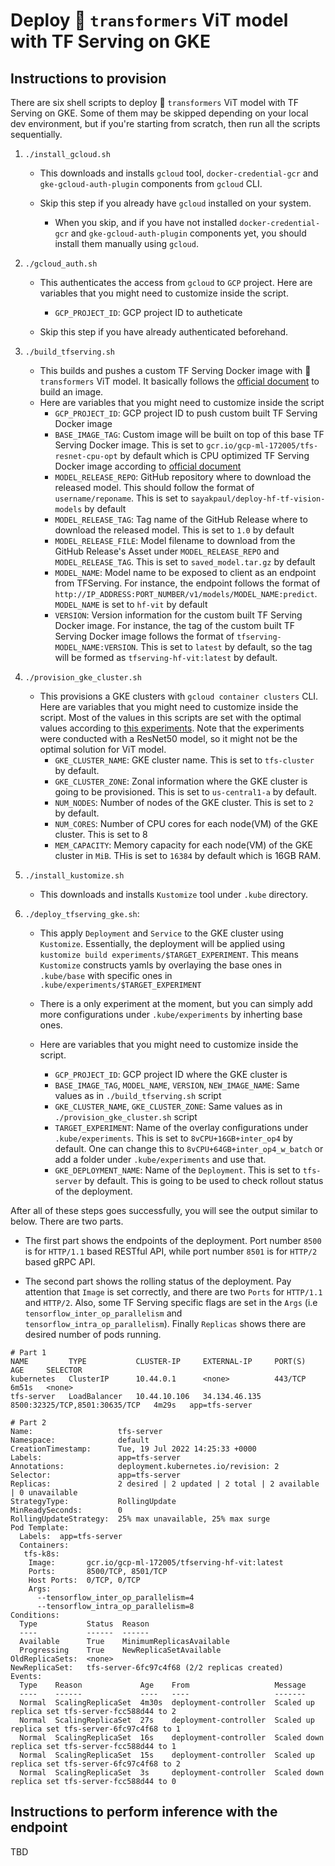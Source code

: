 # Deploy 🤗 `transformers` ViT model with TF Serving on GKE

## Instructions to provision

There are six shell scripts to deploy 🤗 `transformers` ViT model with TF Serving on GKE. Some of them may be skipped depending on your local dev environment, but if you're starting from scratch, then run all the scripts sequentially.

1. `./install_gcloud.sh`
    - This downloads and installs `gcloud` tool, `docker-credential-gcr` and `gke-gcloud-auth-plugin` components from `gcloud` CLI. 
  
    - Skip this step if you already have `gcloud` installed on your system. 
      - When you skip, and if you have not installed `docker-credential-gcr` and `gke-gcloud-auth-plugin` components yet, you should install them manually using `gcloud`.

2. `./gcloud_auth.sh`
    - This authenticates the access from `gcloud` to `GCP` project. Here are variables that you might need to customize inside the script.
      - `GCP_PROJECT_ID`: GCP project ID to autheticate

    - Skip this step if you have already authenticated beforehand.

3. `./build_tfserving.sh`
    - This builds and pushes a custom TF Serving Docker image with 🤗 `transformers` ViT model. It basically follows the [official document](https://www.tensorflow.org/tfx/serving/docker) to build an image.
    - Here are variables that you might need to customize inside the script
        - `GCP_PROJECT_ID`: GCP project ID to push custom built TF Serving Docker image
        - `BASE_IMAGE_TAG`: Custom image will be built on top of this base TF Serving Docker image. This is set to `gcr.io/gcp-ml-172005/tfs-resnet-cpu-opt` by default which is CPU optimized TF Serving Docker image according to [official document](https://github.com/tensorflow/serving/blob/master/tensorflow_serving/g3doc/setup.md#building-from-source)
        - `MODEL_RELEASE_REPO`: GitHub repository where to download the released model. This should follow the format of `username/reponame`. This is set to `sayakpaul/deploy-hf-tf-vision-models` by default
        - `MODEL_RELEASE_TAG`: Tag name of the GitHub Release where to download the released model. This is set to `1.0` by default
        - `MODEL_RELEASE_FILE`: Model filename to download from the GitHub Release's Asset under `MODEL_RELEASE_REPO` and `MODEL_RELEASE_TAG`. This is set to `saved_model.tar.gz` by default
        - `MODEL_NAME`: Model name to be exposed to client as an endpoint from TFServing. For instance, the endpoint follows the format of `http://IP_ADDRESS:PORT_NUMBER/v1/models/MODEL_NAME:predict`. `MODEL_NAME` is set to `hf-vit` by default
        - `VERSION`: Version information for the custom built TF Serving Docker image. For instance, the tag of the custom built TF Serving Docker image follows the format of `tfserving-MODEL_NAME:VERSION`. This is set to `latest` by default, so the tag will be formed as `tfserving-hf-vit:latest` by default.

4. `./provision_gke_cluster.sh`
    - This provisions a GKE clusters with `gcloud container clusters` CLI. Here are variables that you might need to customize inside the script. Most of the values in this scripts are set with the optimal values according to [this experiments](https://github.com/deep-diver/ml-deployment-k8s-tfserving). Note that the experiments were conducted with a ResNet50 model, so it might not be the optimal solution for ViT model.
      - `GKE_CLUSTER_NAME`: GKE cluster name. This is set to `tfs-cluster` by default.
      - `GKE_CLUSTER_ZONE`: Zonal information where the GKE cluster is going to be provisioned. This is set to `us-central1-a` by default.
      - `NUM_NODES`: Number of nodes of the GKE cluster. This is set to `2` by default.
      - `NUM_CORES`: Number of CPU cores for each node(VM) of the GKE cluster. This is set to 8
      - `MEM_CAPACITY`: Memory capacity for each node(VM) of the GKE cluster in `MiB`. THis is set to `16384` by default which is 16GB RAM.

5. `./install_kustomize.sh`
    - This downloads and installs `Kustomize` tool under `.kube` directory.

6. `./deploy_tfserving_gke.sh`: 
    - This apply `Deployment` and `Service` to the GKE cluster using `Kustomize`. Essentially, the deployment will be applied using `kustomize build experiments/$TARGET_EXPERIMENT`. This means `Kustomize` constructs yamls by overlaying the base ones in `.kube/base` with specific ones in `.kube/experiments/$TARGET_EXPERIMENT`

    - There is a only experiment at the moment, but you can simply add more configurations under `.kube/experiments` by inherting base ones.
    
    - Here are variables that you might need to customize inside the script.
      - `GCP_PROJECT_ID`: GCP project ID where the GKE cluster is
      - `BASE_IMAGE_TAG`, `MODEL_NAME`, `VERSION`, `NEW_IMAGE_NAME`: Same values as in `./build_tfserving.sh` script
      - `GKE_CLUSTER_NAME`, `GKE_CLUSTER_ZONE`: Same values as in `./provision_gke_cluster.sh` script
      - `TARGET_EXPERIMENT`: Name of the overlay configurations under `.kube/experiments`. This is set to `8vCPU+16GB+inter_op4` by default. One can change this to `8vCPU+64GB+inter_op4_w_batch` or add a folder under `.kube/experiments` and use that. 
      - `GKE_DEPLOYMENT_NAME`: Name of the `Deployment`. This is set to `tfs-server` by default. This is going to be used to check rollout status of the deployment. 

After all of these steps goes successfully, you will see the output similar to below. There are two parts. 
- The first part shows the endpoints of the deployment. Port number `8500` is for `HTTP/1.1` based RESTful API, while port number `8501` is for `HTTP/2` based gRPC API. 

- The second part shows the rolling status of the deployment. Pay attention that `Image` is set correctly, and there are two `Ports` for `HTTP/1.1` and `HTTP/2`. Also, some TF Serving specific flags are set in the `Args` (i.e `tensorflow_inter_op_parallelism` and `tensorflow_intra_op_parallelism`). Finally `Replicas` shows there are desired number of pods running. 

```
# Part 1
NAME         TYPE           CLUSTER-IP     EXTERNAL-IP     PORT(S)                         AGE     SELECTOR
kubernetes   ClusterIP      10.44.0.1      <none>          443/TCP                         6m51s   <none>
tfs-server   LoadBalancer   10.44.10.106   34.134.46.135   8500:32325/TCP,8501:30635/TCP   4m29s   app=tfs-server

# Part 2
Name:                   tfs-server
Namespace:              default
CreationTimestamp:      Tue, 19 Jul 2022 14:25:33 +0000
Labels:                 app=tfs-server
Annotations:            deployment.kubernetes.io/revision: 2
Selector:               app=tfs-server
Replicas:               2 desired | 2 updated | 2 total | 2 available | 0 unavailable
StrategyType:           RollingUpdate
MinReadySeconds:        0
RollingUpdateStrategy:  25% max unavailable, 25% max surge
Pod Template:
  Labels:  app=tfs-server
  Containers:
   tfs-k8s:
    Image:       gcr.io/gcp-ml-172005/tfserving-hf-vit:latest
    Ports:       8500/TCP, 8501/TCP
    Host Ports:  0/TCP, 0/TCP
    Args:
      --tensorflow_inter_op_parallelism=4
      --tensorflow_intra_op_parallelism=8
Conditions:
  Type           Status  Reason
  ----           ------  ------
  Available      True    MinimumReplicasAvailable
  Progressing    True    NewReplicaSetAvailable
OldReplicaSets:  <none>
NewReplicaSet:   tfs-server-6fc97c4f68 (2/2 replicas created)
Events:
  Type    Reason             Age    From                   Message
  ----    ------             ----   ----                   -------
  Normal  ScalingReplicaSet  4m30s  deployment-controller  Scaled up replica set tfs-server-fcc588d44 to 2
  Normal  ScalingReplicaSet  27s    deployment-controller  Scaled up replica set tfs-server-6fc97c4f68 to 1
  Normal  ScalingReplicaSet  16s    deployment-controller  Scaled down replica set tfs-server-fcc588d44 to 1
  Normal  ScalingReplicaSet  15s    deployment-controller  Scaled up replica set tfs-server-6fc97c4f68 to 2
  Normal  ScalingReplicaSet  3s     deployment-controller  Scaled down replica set tfs-server-fcc588d44 to 0

```

## Instructions to perform inference with the endpoint

TBD
